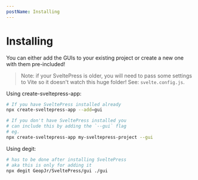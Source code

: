 ```yaml
---
postName: Installing
---
```


# Installing

You can either add the GUIs to your existing project or create a new one with them pre-included!

> Note: if your SveltePress is older, you will need to pass some settings to Vite so it doesn't watch this huge folder! See: `svelte.config.js`.

Using create-sveltepress-app:

```bash
# If you have SveltePress installed already
npx create-sveltepress-app --add=gui

# If you don't have SveltePress installed you
# can include this by adding the `--gui` flag
# eg.
npx create-sveltepress-app my-sveltepress-project --gui
```

Using degit:

```bash
# has to be done after installing SveltePress
# aka this is only for adding it
npx degit GeopJr/SveltePress/gui ./gui
```
